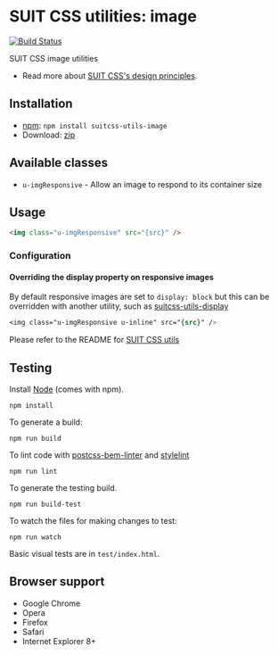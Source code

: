 # SUIT CSS utilities: image

[![Build Status](https://travis-ci.org/simonsmith/suitcss-utils-image.svg?branch=master)](https://travis-ci.org/simonsmith/suitcss-utils-image)

SUIT CSS image utilities

* Read more about [SUIT CSS's design principles](https://github.com/suitcss/suit/).

## Installation

* [npm](http://npmjs.org/): `npm install suitcss-utils-image`
* Download: [zip](https://github.com/simonsmith/suitcss-utils-image/releases/latest)

## Available classes

* `u-imgResponsive` - Allow an image to respond to its container size

## Usage

```html
<img class="u-imgResponsive" src="{src}" />
```

### Configuration

#### Overriding the display property on responsive images

By default responsive images are set to `display: block` but this can be overridden with
another utility, such as [suitcss-utils-display](https://github.com/suitcss/utils-display)

```css
<img class="u-imgResponsive u-inline" src="{src}" />
```

Please refer to the README for [SUIT CSS utils](https://github.com/suitcss/utils/)

## Testing

Install [Node](http://nodejs.org) (comes with npm).

```
npm install
```

To generate a build:

```
npm run build
```

To lint code with [postcss-bem-linter](https://github.com/postcss/postcss-bem-linter) and [stylelint](http://stylelint.io/)

```
npm run lint
```

To generate the testing build.

```
npm run build-test
```

To watch the files for making changes to test:

```
npm run watch
```

Basic visual tests are in `test/index.html`.

## Browser support

* Google Chrome
* Opera
* Firefox
* Safari
* Internet Explorer 8+
